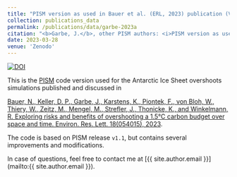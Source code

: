 ```yaml
---
title: "PISM version as used in Bauer et al. (ERL, 2023) publication (Version v1.1-overshoots-antarctica)"
collection: publications_data
permalink: /publications/data/garbe-2023a
citation: "<b>Garbe, J.</b>, other PISM authors: <i>PISM version as used in Bauer et al. (ERL, 2023) publication (Version v1.1-overshoots-antarctica)</i> [code], Zenodo, DOI: <a href='https://doi.org/10.5281/zenodo.7777927'>10.5281/zenodo.7777927</a>, 2023. <span style='color: LimeGreen;' title='Open Access'><i class='ai ai-open-access' aria-hidden='true'></i></span>"
date: 2023-03-28
venue: 'Zenodo'
---
```


[![DOI](https://zenodo.org/badge/DOI/10.5281/zenodo.7777927.svg)](https://doi.org/10.5281/zenodo.7777927)

This is the [PISM](https://www.pism.io/ "https://www.pism.io/") code version used for the Antarctic Ice Sheet overshoots simulations published and discussed in 

[Bauer, N., Keller, D. P., Garbe, J., Karstens, K., Piontek, F., von Bloh, W., Thiery, W., Zeitz, M., Mengel, M., Strefler, J., Thonicke, K., and Winkelmann, R. Exploring risks and benefits of overshooting a 1.5°C carbon budget over space and time. Environ. Res. Lett. 18(054015), 2023](https://doi.org/10.1088/1748-9326/accd83 "https://doi.org/10.1088/1748-9326/accd83").

The code is based on PISM release `v1.1`, but contains several improvements and modifications.

In case of questions, feel free to contact me at [{{ site.author.email }}](mailto:{{ site.author.email }}).
